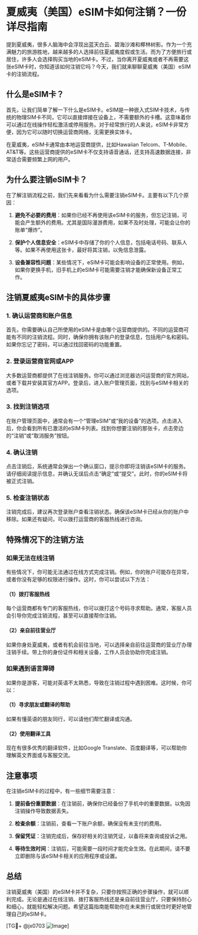 # 夏威夷（美国）eSIM卡如何注销？一份详尽指南

提到夏威夷，很多人脑海中会浮现出蓝天白云、碧海沙滩和椰林树影。作为一个充满魅力的旅游胜地，越来越多的人选择前往夏威夷度假或生活。而为了方便旅行或居住，许多人会选择购买当地的eSIM卡。不过，当你离开夏威夷或者不再需要这张eSIM卡时，你知道该如何注销它吗？今天，我们就来聊聊夏威夷（美国）eSIM卡的注销流程。

## 什么是eSIM卡？

首先，让我们简单了解一下什么是eSIM卡。eSIM是一种嵌入式SIM卡技术，与传统的物理SIM卡不同，它可以直接焊接在设备上，不需要额外的卡槽。这意味着你可以通过在线操作轻松激活或停用服务。对于经常旅行的人来说，eSIM卡非常方便，因为它可以随时切换运营商网络，无需更换实体卡。

在夏威夷，eSIM卡通常由本地运营商提供，比如Hawaiian Telcom、T-Mobile、AT&T等。这些运营商提供的eSIM卡不仅支持语音通话，还支持高速数据连接，非常适合需要频繁上网的用户。

## 为什么要注销eSIM卡？

在了解注销流程之前，我们先来看看为什么需要注销eSIM卡。主要有以下几个原因：

1. **避免不必要的费用**：如果你已经不再使用该eSIM卡的服务，但忘记注销，可能会产生额外的费用。尤其是国际漫游费用，如果不及时处理，可能会让你的账单“爆炸”。
   
2. **保护个人信息安全**：eSIM卡中存储了你的个人信息，包括电话号码、联系人等。如果不再使用这张卡，最好将其注销，以免信息泄露。

3. **设备兼容性问题**：某些情况下，eSIM卡可能会影响设备的正常使用。例如，如果你更换手机，旧手机上的eSIM卡可能需要注销才能确保新设备正常工作。

## 注销夏威夷eSIM卡的具体步骤

### 1. 确认运营商和账户信息

首先，你需要确认自己所使用的eSIM卡是由哪个运营商提供的。不同的运营商可能有不同的注销流程。同时，确保你拥有该账户的登录信息，包括用户名和密码。如果你忘记了密码，可以通过找回密码的功能重置。

### 2. 登录运营商官网或APP

大多数运营商都提供了在线注销服务。你可以通过浏览器访问运营商的官方网站，或者下载并安装其官方APP。登录后，进入账户管理页面，找到与eSIM卡相关的选项。

### 3. 找到注销选项

在账户管理页面中，通常会有一个“管理eSIM”或“我的设备”的选项。点击进入后，你会看到所有已激活的eSIM卡列表。找到你想要注销的那张卡，点击旁边的“注销”或“取消服务”按钮。

### 4. 确认注销

点击注销后，系统通常会弹出一个确认窗口，提示你即将注销该eSIM卡的服务。请仔细阅读提示信息，并确认无误后点击“确定”或“提交”。此时，你的eSIM卡将被正式注销。

### 5. 检查注销状态

注销完成后，建议再次登录账户查看注销状态。确保该eSIM卡已经从你的账户中移除。如果还有疑问，可以拨打运营商的客服热线进行咨询。

## 特殊情况下的注销方法

### 如果无法在线注销

有些情况下，你可能无法通过在线方式完成注销。例如，你的账户可能存在异常，或者你没有足够的权限进行操作。这时，你可以尝试以下方法：

#### （1）拨打客服热线

每个运营商都有专门的客服热线，你可以拨打这个号码寻求帮助。通常，客服人员会引导你完成注销流程，甚至可以直接帮你注销。

#### （2）亲自前往营业厅

如果你身处夏威夷，或者有机会前往当地，可以选择亲自前往运营商的营业厅办理注销手续。带上你的身份证件和相关设备，工作人员会协助你完成注销。

### 如果遇到语言障碍

如果你是游客，可能对英语不太熟悉，导致在注销过程中遇到困难。这时候，你可以：

#### （1）寻求朋友或翻译的帮助

如果有懂英语的朋友同行，可以请他们帮忙翻译或沟通。

#### （2）使用翻译工具

现在有很多优秀的翻译软件，比如Google Translate、百度翻译等，可以帮助你理解英文界面或与客服交流。

## 注意事项

在注销eSIM卡的过程中，有一些细节需要注意：

1. **提前备份重要数据**：在注销前，确保你已经备份了手机中的重要数据，以免因注销操作导致数据丢失。

2. **检查余额**：注销前，查看一下账户余额，确保没有未支付的费用。

3. **保留凭证**：注销完成后，保存好相关的注销凭证，以备将来查询或投诉之用。

4. **等待生效时间**：注销后，可能需要一段时间才能完全生效。在此期间，请不要立即删除与该eSIM卡相关的应用程序或设置。

## 总结

注销夏威夷（美国）的eSIM卡并不复杂，只要你按照正确的步骤操作，就可以顺利完成。无论是通过在线注销、拨打客服热线还是亲自前往营业厅，只要保持耐心和细心，就能轻松解决问题。希望这篇指南能帮助你在未来旅行或居住时更好地管理自己的eSIM卡。

[TG💪+ @jx0703 ![Image](https://github.com/user-attachments/assets/dbca1d08-cadb-493c-b0ec-ad6f7a83f270)]
